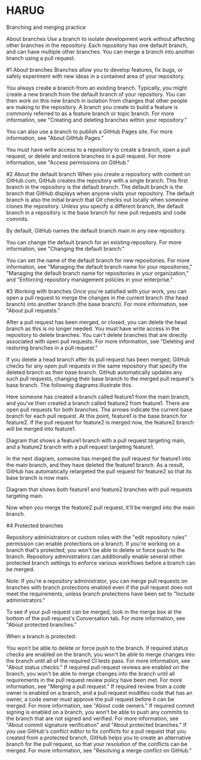 # HARUG
 Branching and merging practice

About branches
Use a branch to isolate development work without affecting other branches in the repository. Each repository has one default branch, and can have multiple other branches. You can merge a branch into another branch using a pull request.

#1 About branches
Branches allow you to develop features, fix bugs, or safely experiment with new ideas in a contained area of your repository.

You always create a branch from an existing branch. Typically, you might create a new branch from the default branch of your repository. You can then work on this new branch in isolation from changes that other people are making to the repository. A branch you create to build a feature is commonly referred to as a feature branch or topic branch. For more information, see "Creating and deleting branches within your repository."

You can also use a branch to publish a GitHub Pages site. For more information, see "About GitHub Pages."

You must have write access to a repository to create a branch, open a pull request, or delete and restore branches in a pull request. For more information, see "Access permissions on GitHub."

#2 About the default branch
When you create a repository with content on GitHub.com, GitHub creates the repository with a single branch. This first branch in the repository is the default branch. The default branch is the branch that GitHub displays when anyone visits your repository. The default branch is also the initial branch that Git checks out locally when someone clones the repository. Unless you specify a different branch, the default branch in a repository is the base branch for new pull requests and code commits.

By default, GitHub names the default branch main in any new repository.

You can change the default branch for an existing repository. For more information, see "Changing the default branch."

You can set the name of the default branch for new repositories. For more information, see "Managing the default branch name for your repositories," "Managing the default branch name for repositories in your organization," and "Enforcing repository management policies in your enterprise."

#3 Working with branches
Once you're satisfied with your work, you can open a pull request to merge the changes in the current branch (the head branch) into another branch (the base branch). For more information, see "About pull requests."

After a pull request has been merged, or closed, you can delete the head branch as this is no longer needed. You must have write access in the repository to delete branches. You can't delete branches that are directly associated with open pull requests. For more information, see "Deleting and restoring branches in a pull request."

If you delete a head branch after its pull request has been merged, GitHub checks for any open pull requests in the same repository that specify the deleted branch as their base branch. GitHub automatically updates any such pull requests, changing their base branch to the merged pull request's base branch. The following diagrams illustrate this.

Here someone has created a branch called feature1 from the main branch, and you've then created a branch called feature2 from feature1. There are open pull requests for both branches. The arrows indicate the current base branch for each pull request. At this point, feature1 is the base branch for feature2. If the pull request for feature2 is merged now, the feature2 branch will be merged into feature1.

Diagram that shows a feature1 branch with a pull request targeting main, and a feature2 branch with a pull request targeting feature1.

In the next diagram, someone has merged the pull request for feature1 into the main branch, and they have deleted the feature1 branch. As a result, GitHub has automatically retargeted the pull request for feature2 so that its base branch is now main.

Diagram that shows both feature1 and feature2 branches with pull requests targeting main.

Now when you merge the feature2 pull request, it'll be merged into the main branch.


#4 Protected branches

Repository administrators or custom roles with the "edit repository rules" permission can enable protections on a branch. If you're working on a branch that's protected, you won't be able to delete or force push to the branch. Repository administrators can additionally enable several other protected branch settings to enforce various workflows before a branch can be merged.

Note: If you're a repository administrator, you can merge pull requests on branches with branch protections enabled even if the pull request does not meet the requirements, unless branch protections have been set to "Include administrators."

To see if your pull request can be merged, look in the merge box at the bottom of the pull request's Conversation tab. For more information, see "About protected branches."

When a branch is protected:

You won't be able to delete or force push to the branch.
If required status checks are enabled on the branch, you won't be able to merge changes into the branch until all of the required CI tests pass. For more information, see "About status checks."
If required pull request reviews are enabled on the branch, you won't be able to merge changes into the branch until all requirements in the pull request review policy have been met. For more information, see "Merging a pull request."
If required review from a code owner is enabled on a branch, and a pull request modifies code that has an owner, a code owner must approve the pull request before it can be merged. For more information, see "About code owners."
If required commit signing is enabled on a branch, you won't be able to push any commits to the branch that are not signed and verified. For more information, see "About commit signature verification" and "About protected branches."
If you use GitHub's conflict editor to fix conflicts for a pull request that you created from a protected branch, GitHub helps you to create an alternative branch for the pull request, so that your resolution of the conflicts can be merged. For more information, see "Resolving a merge conflict on GitHub."
